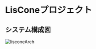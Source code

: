 # LisConeプロジェクト


## システム構成図
![lisconeArch](https://github.com/hiroba-develop/liscone/assets/90021786/789a5fb2-859a-441a-a473-e9e8d6ebce1b)
